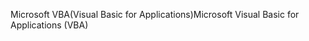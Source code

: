 <span data-ttu-id="7b5fe-101">Microsoft VBA(Visual Basic for Applications)</span><span class="sxs-lookup"><span data-stu-id="7b5fe-101">Microsoft Visual Basic for Applications (VBA)</span></span>